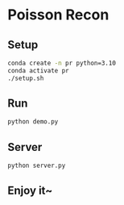 # Poisson Recon

## Setup

```bash
conda create -n pr python=3.10
conda activate pr
./setup.sh
```

## Run

```bash
python demo.py
```

## Server

```bash
python server.py
```

## Enjoy it~
